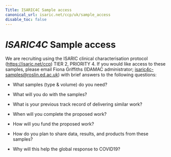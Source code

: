 ```yaml
---
Title: ISARIC4C Sample access
canonical_url: isaric.net/ccp/uk/sample_access
disable_toc: false
---
```


# *ISARIC4C* Sample access

We are recruiting using the ISARIC clinical characterisation protocol (https://isaric.net/ccp) TIER 2, PRIORITY 4. If you would like access to these samples, please email Fiona Griffiths (IDAMAC administrator; isaric4c-samples@roslin.ed.ac.uk) with brief answers to the following questions:

- What samples (type & volume) do you need?

- What will you do with the samples?

- What is your previous track record of delivering similar work?

- When will you complete the proposed work?

- How will you fund the proposed work?

- How do you plan to share data, results, and products from these samples?

- Why will this help the global response to COVID19?







